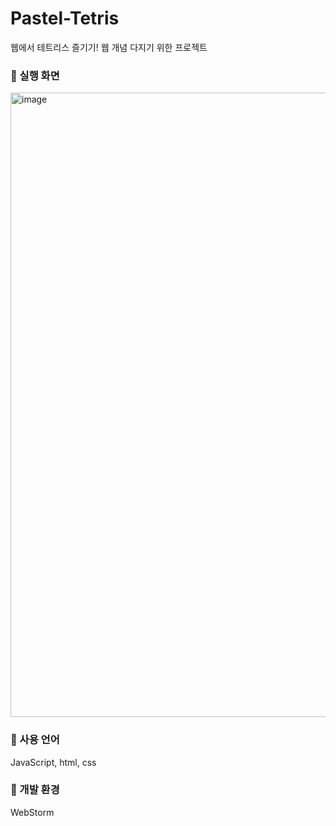 # Pastel-Tetris
웹에서 테트리스 즐기기! 웹 개념 다지기 위한 프로젝트

### 🔆 실행 화면
<img width="999" alt="image" src="https://github.com/ujkkk/Pastel-tetris/assets/88374384/606f8c59-cddc-48ce-a0c8-7b25f4ff8377">

### 🖤 사용 언어

JavaScript, html, css

### 🩶 개발 환경

WebStorm

